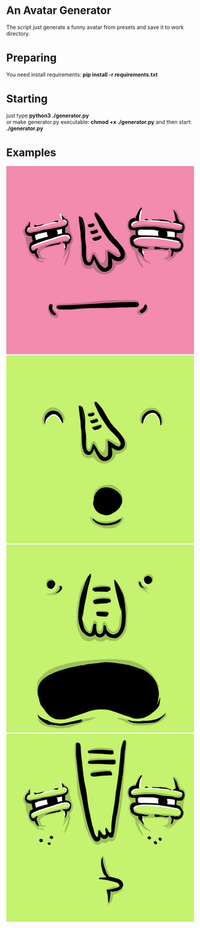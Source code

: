 # An Avatar Generator
The script just generate a funny avatar from presets and  save it to work directory.

# Preparing
You need install requirements:
<b>pip install -r requirements.txt</b>

# Starting
just type <b>python3 ./generator.py</b><br>
or make generator.py executable: <b>chmod +x ./generator.py</b> and then start: <b>./generator.py</b><br>

# Examples

![avatar01](examples/avatar_01.png)
![avatar02](examples/avatar_02.png)
![avatar03](examples/avatar_03.png)
![avatar04](examples/avatar_04.png)
